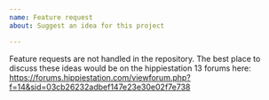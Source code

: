 ```yaml
---
name: Feature request
about: Suggest an idea for this project

---
```


Feature requests are not handled in the repository. The best place to discuss these ideas would be on the hippiestation 13 forums here: https://forums.hippiestation.com/viewforum.php?f=14&sid=03cb26232adbef147e23e30e02f7e738
